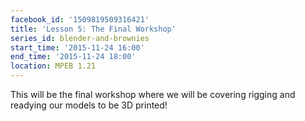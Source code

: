 ```yaml
---
facebook_id: '1509819509316421'
title: 'Lesson 5: The Final Workshop'
series_id: blender-and-brownies
start_time: '2015-11-24 16:00'
end_time: '2015-11-24 18:00'
location: MPEB 1.21
---
```


This will be the final workshop where we will be covering rigging and readying our models to be 3D printed!
